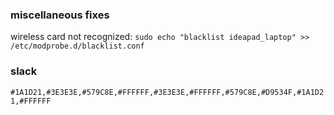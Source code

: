 ### miscellaneous fixes
wireless card not recognized:
`sudo echo "blacklist ideapad_laptop" >> /etc/modprobe.d/blacklist.conf`

### slack
`#1A1D21,#3E3E3E,#579C8E,#FFFFFF,#3E3E3E,#FFFFFF,#579C8E,#D9534F,#1A1D21,#FFFFFF`
